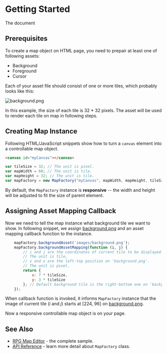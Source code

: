 # Getting Started

The document 

## Prerequisites

To create a map object on HTML page, you need to prepair at least one of following assets:

* Background
* Foreground
* Cursor

Each of your asset file should consist of one or more tiles, which probably looks like this:

![background.png](https://rvhuang.github.io/rpg-map-factory/samples/rpg-map-editor/images/background.png)

In this example, the size of each tile is 32 \* 32 pixels. The asset will be used to render each tile on map in following steps. 

## Creating Map Instance

Following HTML/JavaScript snippets show how to turn a `canvas` element into a controllable map object. 

```html
<canvas id="myCanvas"></canvas>
```

```javascript
var tileSize = 32; // The unit is pixel. 
var mapWidth = 60; // The unit is tile.
var mapHeight = 32; // The unit is tile.
var mapFactory = new MapFactory("myCanvas", mapWidth, mapHeight, tileSize, tileSize);
```

By default, the `MapFactory` instance is **responsive** -- the width and height will be adjusted to fit the size of parent element.

## Assigning Asset Mapping Callback

Now we need to tell the map instance what background tile we want to show. In following snippet, we assign [background.png](https://rvhuang.github.io/rpg-map-factory/samples/rpg-map-editor/images/background.png) and an asset mapping callback function to the instance. 

```javascript 
    mapFactory.backgroundAsset('images/background.png');
    mapFactory.backgroundAssetMapping(function (i, j) {    
        // i and j are the coordinates of current tile to be displayed.
        // The unit is tile.
        // x and x are the left-top position on 'background.png'. 
        // The unit is pixel.
        return { 
            x: 7 * tileSize, 
            y: 3 * tileSize  
        }; // Default background tile is the right-bottom one on 'background.png'.
    });
```

When callback function is invoked, it informs `MapFactory` instance that the image of current tile (*i* and *j*) starts at [224, 96] on [background.png](https://rvhuang.github.io/rpg-map-factory/samples/rpg-map-editor/images/background.png).

Now a responsive controllable map object is on your page. 

## See Also

* [RPG Map Editor](https://rvhuang.github.io/rpg-map-factory/samples/rpg-map-editor/index.html) - the complete sample.  
* [API Reference](api-reference.md) - learn more detail about `MapFactory` class. 
